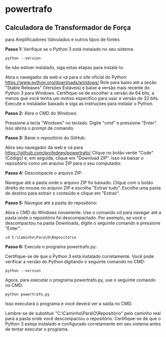 # powertrafo

## Calculadora de Transformador de Força 

para Amplificadores Valvulados e outros tipos de fontes

**Passo 1:** Verifique se o Python 3 está instalado no seu sistema. 

    python --version

Se não estiver instalado, siga estas etapas para instalá-lo:

Abra o navegador da web e vá para o site oficial do Python: https://www.python.org/downloads/windows/
Role para baixo até a seção "Stable Releases" (Versões Estáveis) e baixe a versão mais recente do Python 3 para Windows. Certifique-se de escolher a versão de 64 bits, a menos que você tenha um motivo específico para usar a versão de 32 bits.
Execute o instalador baixado e siga as instruções para instalar o Python.

**Passo 2:** Abra o CMD do Windows:

Pressione a tecla "Windows" no teclado.
Digite "cmd" e pressione "Enter". Isso abrirá o prompt de comando.

**Passo 3:** Baixe o repositório do GitHub:

Abra seu navegador da web e vá para https://github.com/profedney/powertrafo/
Clique no botão verde "Code" (Código) e, em seguida, clique em "Download ZIP". Isso irá baixar o repositório como um arquivo ZIP para o seu computador.

**Passo 4:** Descompacte o arquivo ZIP:

Navegue até a pasta onde o arquivo ZIP foi baixado.
Clique com o botão direito do mouse no arquivo ZIP e escolha "Extrair tudo".
Escolha uma pasta de destino para extrair o conteúdo e clique em "Extrair".

**Passo 5:** Navegue até a pasta do repositório:

Abra o CMD do Windows novamente.
Use o comando cd para navegar até a pasta onde o repositório foi descompactado. Por exemplo, se você o descompactou na pasta Downloads, digite o seguinte comando e pressione "Enter":

    cd C:\Caminho\Para\O\Repositório

**Passo 6:** Execute o programa powertrafo.py:

Certifique-se de que o Python 3 está instalado corretamente. Você pode verificar a versão do Python digitando o seguinte comando no CMD:


    python --version

Agora, para executar o programa powertrafo.py, use o seguinte comando no CMD:

    python powertrafo.py
   
Isso executará o programa e você deverá ver a saída no CMD.

Lembre-se de substituir "C:\Caminho\Para\O\Repositório" pelo caminho real para a pasta onde você descompactou o repositório. Certifique-se de que o Python 3 esteja instalado e configurado corretamente em seu sistema antes de tentar executar o programa.

